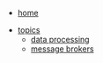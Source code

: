 <!-- docs/_sidebar.md -->

<ul>
  <li><a href="https://jeanmgirard.github.io/topics" target="_self" rel="noopener">home</a></li>
</ul>


* [topics](/)
  * [data processing](/topics/data-processing.md)
  * [message brokers](/topics/message-brokers.md)
